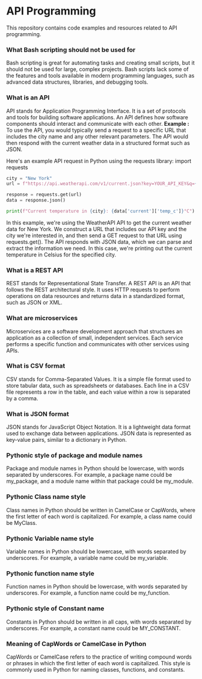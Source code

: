 # API Programming
This repository contains code examples and resources related to API programming.

### What Bash scripting should not be used for
Bash scripting is great for automating tasks and creating small scripts, but it should not be used for large, complex projects. Bash scripts lack some of the features and tools available in modern programming languages, such as advanced data structures, libraries, and debugging tools.

### What is an API
API stands for Application Programming Interface. It is a set of protocols and tools for building software applications. An API defines how software components should interact and communicate with each other.
**Example :**
To use the API, you would typically send a request to a specific URL that includes the city name and any other relevant parameters. The API would then respond with the current weather data in a structured format such as JSON.

Here's an example API request in Python using the requests library:
import requests

```python
city = "New York"
url = f"https://api.weatherapi.com/v1/current.json?key=YOUR_API_KEY&q={city}"

response = requests.get(url)
data = response.json()

print(f"Current temperature in {city}: {data['current']['temp_c']}°C")

```
In this example, we're using the WeatherAPI API to get the current weather data for New York. We construct a URL that includes our API key and the city we're interested in, and then send a GET request to that URL using requests.get(). The API responds with JSON data, which we can parse and extract the information we need. In this case, we're printing out the current temperature in Celsius for the specified city.

### What is a REST API
REST stands for Representational State Transfer. A REST API is an API that follows the REST architectural style. It uses HTTP requests to perform operations on data resources and returns data in a standardized format, such as JSON or XML.

### What are microservices
Microservices are a software development approach that structures an application as a collection of small, independent services. Each service performs a specific function and communicates with other services using APIs.

### What is CSV format
CSV stands for Comma-Separated Values. It is a simple file format used to store tabular data, such as spreadsheets or databases. Each line in a CSV file represents a row in the table, and each value within a row is separated by a comma.

### What is JSON format
JSON stands for JavaScript Object Notation. It is a lightweight data format used to exchange data between applications. JSON data is represented as key-value pairs, similar to a dictionary in Python.

### Pythonic style of package and module names
Package and module names in Python should be lowercase, with words separated by underscores. For example, a package name could be my_package, and a module name within that package could be my_module.

### Pythonic Class name style
Class names in Python should be written in CamelCase or CapWords, where the first letter of each word is capitalized. For example, a class name could be MyClass.

### Pythonic Variable name style
Variable names in Python should be lowercase, with words separated by underscores. For example, a variable name could be my_variable.

### Pythonic function name style
Function names in Python should be lowercase, with words separated by underscores. For example, a function name could be my_function.

### Pythonic style of Constant name
Constants in Python should be written in all caps, with words separated by underscores. For example, a constant name could be MY_CONSTANT.

### Meaning of CapWords or CamelCase in Python
CapWords or CamelCase refers to the practice of writing compound words or phrases in which the first letter of each word is capitalized. This style is commonly used in Python for naming classes, functions, and constants.
